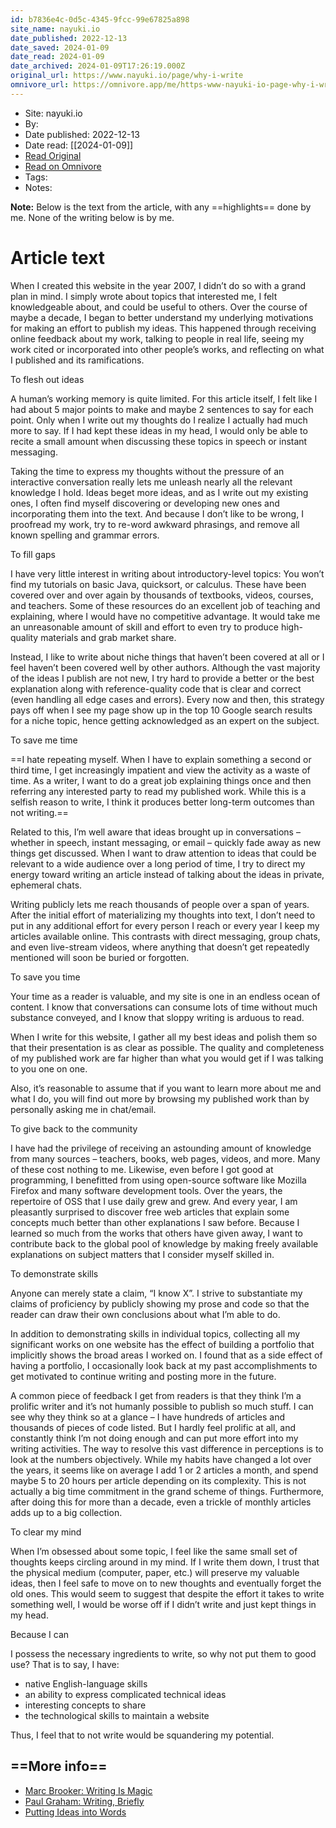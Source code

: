 ```yaml
---
id: b7836e4c-0d5c-4345-9fcc-99e67825a898
site_name: nayuki.io
date_published: 2022-12-13
date_saved: 2024-01-09
date_read: 2024-01-09
date_archived: 2024-01-09T17:26:19.000Z
original_url: https://www.nayuki.io/page/why-i-write
omnivore_url: https://omnivore.app/me/https-www-nayuki-io-page-why-i-write-18ced482c18
---
```


 - Site: nayuki.io
 - By: 
 - Date published: 2022-12-13
 - Date read: [[2024-01-09]]
 - [Read Original](https://www.nayuki.io/page/why-i-write)
 - [Read on Omnivore](https://omnivore.app/me/https-www-nayuki-io-page-why-i-write-18ced482c18)
 - Tags: 
 - Notes: 

**Note:** Below is the text from the article, with any ==highlights== done by me. None of the writing below is by me.

# Article text
When I created this website in the year 2007, I didn’t do so with a grand plan in mind. I simply wrote about topics that interested me, I felt knowledgeable about, and could be useful to others. Over the course of maybe a decade, I began to better understand my underlying motivations for making an effort to publish my ideas. This happened through receiving online feedback about my work, talking to people in real life, seeing my work cited or incorporated into other people’s works, and reflecting on what I published and its ramifications.

To flesh out ideas

A human’s working memory is quite limited. For this article itself, I felt like I had about 5 major points to make and maybe 2 sentences to say for each point. Only when I write out my thoughts do I realize I actually had much more to say. If I had kept these ideas in my head, I would only be able to recite a small amount when discussing these topics in speech or instant messaging.

Taking the time to express my thoughts without the pressure of an interactive conversation really lets me unleash nearly all the relevant knowledge I hold. Ideas beget more ideas, and as I write out my existing ones, I often find myself discovering or developing new ones and incorporating them into the text. And because I don’t like to be wrong, I proofread my work, try to re-word awkward phrasings, and remove all known spelling and grammar errors.

To fill gaps

I have very little interest in writing about introductory-level topics: You won’t find my tutorials on basic Java, quicksort, or calculus. These have been covered over and over again by thousands of textbooks, videos, courses, and teachers. Some of these resources do an excellent job of teaching and explaining, where I would have no competitive advantage. It would take me an unreasonable amount of skill and effort to even try to produce high-quality materials and grab market share.

Instead, I like to write about niche things that haven’t been covered at all or I feel haven’t been covered well by other authors. Although the vast majority of the ideas I publish are not new, I try hard to provide a better or the best explanation along with reference-quality code that is clear and correct (even handling all edge cases and errors). Every now and then, this strategy pays off when I see my page show up in the top 10 Google search results for a niche topic, hence getting acknowledged as an expert on the subject.

To save me time

==I hate repeating myself. When I have to explain something a second or third time, I get increasingly impatient and view the activity as a waste of time. As a writer, I want to do a great job explaining things once and then referring any interested party to read my published work. While this is a selfish reason to write, I think it produces better long-term outcomes than not writing.==

Related to this, I’m well aware that ideas brought up in conversations – whether in speech, instant messaging, or email – quickly fade away as new things get discussed. When I want to draw attention to ideas that could be relevant to a wide audience over a long period of time, I try to direct my energy toward writing an article instead of talking about the ideas in private, ephemeral chats.

Writing publicly lets me reach thousands of people over a span of years. After the initial effort of materializing my thoughts into text, I don’t need to put in any additional effort for every person I reach or every year I keep my articles available online. This contrasts with direct messaging, group chats, and even live-stream videos, where anything that doesn’t get repeatedly mentioned will soon be buried or forgotten.

To save you time

Your time as a reader is valuable, and my site is one in an endless ocean of content. I know that conversations can consume lots of time without much substance conveyed, and I know that sloppy writing is arduous to read.

When I write for this website, I gather all my best ideas and polish them so that their presentation is as clear as possible. The quality and completeness of my published work are far higher than what you would get if I was talking to you one on one.

Also, it’s reasonable to assume that if you want to learn more about me and what I do, you will find out more by browsing my published work than by personally asking me in chat/email.

To give back to the community

I have had the privilege of receiving an astounding amount of knowledge from many sources – teachers, books, web pages, videos, and more. Many of these cost nothing to me. Likewise, even before I got good at programming, I benefitted from using open-source software like Mozilla Firefox and many software development tools. Over the years, the repertoire of OSS that I use daily grew and grew. And every year, I am pleasantly surprised to discover free web articles that explain some concepts much better than other explanations I saw before. Because I learned so much from the works that others have given away, I want to contribute back to the global pool of knowledge by making freely available explanations on subject matters that I consider myself skilled in.

To demonstrate skills

Anyone can merely state a claim, “I know X”. I strive to substantiate my claims of proficiency by publicly showing my prose and code so that the reader can draw their own conclusions about what I’m able to do.

In addition to demonstrating skills in individual topics, collecting all my significant works on one website has the effect of building a portfolio that implicitly shows the broad areas I worked on. I found that as a side effect of having a portfolio, I occasionally look back at my past accomplishments to get motivated to continue writing and posting more in the future.

A common piece of feedback I get from readers is that they think I’m a prolific writer and it’s not humanly possible to publish so much stuff. I can see why they think so at a glance – I have hundreds of articles and thousands of pieces of code listed. But I hardly feel prolific at all, and constantly think I’m not doing enough and can put more effort into my writing activities. The way to resolve this vast difference in perceptions is to look at the numbers objectively. While my habits have changed a lot over the years, it seems like on average I add 1 or 2 articles a month, and spend maybe 5 to 20 hours per article depending on its complexity. This is not actually a big time commitment in the grand scheme of things. Furthermore, after doing this for more than a decade, even a trickle of monthly articles adds up to a big collection.

To clear my mind

When I’m obsessed about some topic, I feel like the same small set of thoughts keeps circling around in my mind. If I write them down, I trust that the physical medium (computer, paper, etc.) will preserve my valuable ideas, then I feel safe to move on to new thoughts and eventually forget the old ones. This would seem to suggest that despite the effort it takes to write something well, I would be worse off if I didn’t write and just kept things in my head.

Because I can

I possess the necessary ingredients to write, so why not put them to good use? That is to say, I have:

* native English-language skills
* an ability to express complicated technical ideas
* interesting concepts to share
* the technological skills to maintain a website

Thus, I feel that to not write would be squandering my potential.

## ==More info==

* [Marc Brooker: Writing Is Magic](https://brooker.co.za/blog/2022/11/08/writing.html)
* [Paul Graham: Writing, Briefly](http://www.paulgraham.com/writing44.html)
* [Putting Ideas into Words](http://www.paulgraham.com/words.html)

